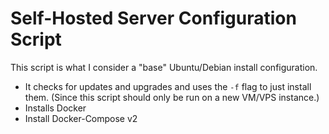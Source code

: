 # Self-Hosted Server Configuration Script

This script is what I consider a "base" Ubuntu/Debian install configuration.

- It checks for updates and upgrades and uses the `-f` flag to just install them. (Since this script should only be run
  on a new VM/VPS instance.)
- Installs Docker
- Install Docker-Compose v2